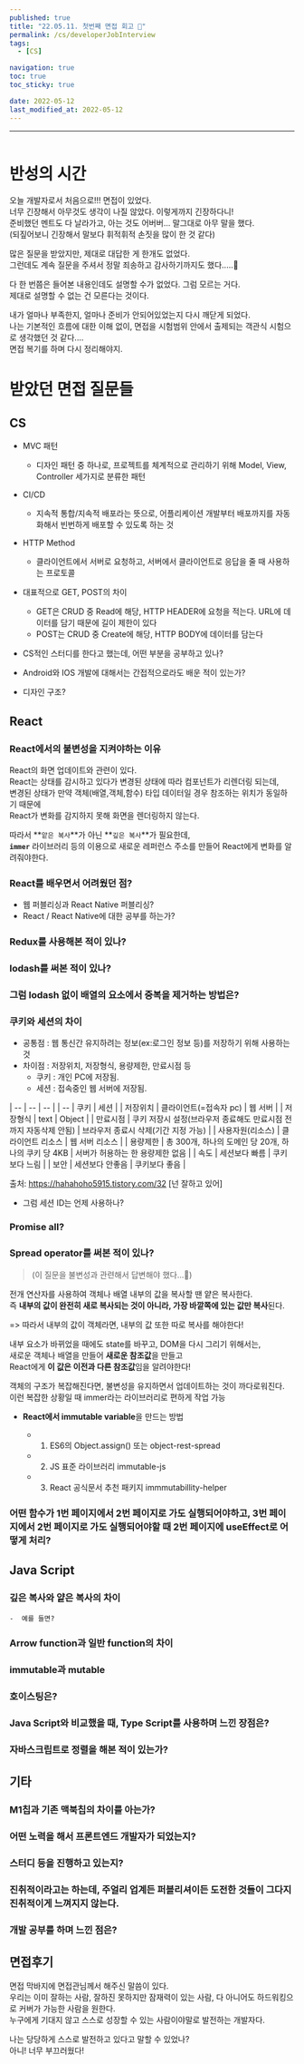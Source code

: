 ```yaml
---
published: true
title: "22.05.11. 첫번째 면접 회고 🥲"
permalink: /cs/developerJobInterview
tags:
  - [CS]

navigation: true
toc: true
toc_sticky: true

date: 2022-05-12
last_modified_at: 2022-05-12
---
```

****
![]()

# 반성의 시간

오늘 개발자로서 처음으로!!! 면접이 있었다. <br/>
너무 긴장해서 아무것도 생각이 나질 않았다. 이렇게까지 긴장하다니! <br/>
준비했던 멘트도 다 날라가고, 아는 것도 어버버... 말그대로 아무 말을 했다. <br/>
(되짚어보니 긴장해서 말보다 휘적휘적 손짓을 많이 한 것 같다) <br/>

많은 질문을 받았지만, 제대로 대답한 게 한개도 없었다. <br/>
그런데도 계속 질문을 주셔서 정말 죄송하고 감사하기까지도 했다.....🥲 <br/>

다 한 번쯤은 들어본 내용인데도 설명할 수가 없었다. 그럼 모르는 거다.<br/>
제대로 설명할 수 없는 건 모른다는 것이다.<br/>

내가 얼마나 부족한지, 얼마나 준비가 안되어있었는지 다시 깨닫게 되었다. <br/>
나는 기본적인 흐름에 대한 이해 없이, 면접을 시험범위 안에서 출제되는 객관식 시험으로 생각했던 것 같다.... <br/>
면접 복기를 하며 다시 정리해야지. <br/>

# 받았던 면접 질문들

## CS
- MVC 패턴
  - 디자인 패턴 중 하나로, 프로젝트를 체계적으로 관리하기 위해 Model, View, Controller 세가지로 분류한 패턴
- CI/CD
  - 지속적 통합/지속적 배포라는 뜻으로, 어플리케이션 개발부터 배포까지를 자동화해서 빈번하게 배포할 수 있도록 하는 것
- HTTP Method
  - 클라이언트에서 서버로 요청하고, 서버에서 클라이언트로 응답을 줄 때 사용하는 프로토콜
- 대표적으로 GET, POST의 차이
  - GET은 CRUD 중 Read에 해당, HTTP HEADER에 요청을 적는다. URL에 데이터를 담기 때문에 길이 제한이 있다
  - POST는 CRUD 중 Create에 해당, HTTP BODY에 데이터를 담는다

- CS적인 스터디를 한다고 했는데, 어떤 부분을 공부하고 있나?


- Android와 IOS 개발에 대해서는 간접적으로라도 배운 적이 있는가?

- 디자인 구조?

## React

### React에서의 불변성을 지켜야하는 이유

React의 화면 업데이트와 관련이 있다. <br/>
React는 상태를 감시하고 있다가 변경된 상태에 따라 컴포넌트가 리렌더링 되는데, <br/>
변경된 상태가 만약 객체(배열,객체,함수) 타입 데이터일 경우 참조하는 위치가 동일하기 때문에 <br/>
React가 변화를 감지하지 못해 화면을 렌더링하지 않는다. <br/>

따라서 **`앝은 복사`**가 아닌 **`깊은 복사`**가 필요한데, <br/>
**`immer`** 라이브러리 등의 이용으로 새로운 레퍼런스 주소를 만들어 React에게 변화를 알려줘야한다. <br/>



### React를 배우면서 어려웠던 점?
- 웹 퍼블리싱과 React Native 퍼블리싱?
- React / React Native에 대한 공부를 하는가?


### Redux를 사용해본 적이 있나?
### lodash를 써본 적이 있나?
### 그럼 lodash 없이 배열의 요소에서 중복을 제거하는 방법은?
### 쿠키와 세션의 차이


- 공통점 : 웹 통신간 유지하려는 정보(ex:로그인 정보 등)를 저장하기 위해 사용하는 것
- 차이점 : 저장위치, 저장형식, 용량제한, 만료시점 등
  - 쿠키 : 개인 PC에 저장됨.
  - 세션 : 접속중인 웹 서버에 저장됨.


| -- | -- | -- |
| -- | 쿠키 | 세션 |
| 저장위치 | 클라이언트(=접속자 pc) | 웹 서버 |
| 저장형식 | text | Object |
| 만료시점 | 쿠키 저장시 설정(브라우저 종료해도 만료시점 전까지 자동삭제 안됨) | 브라우저 종료시 삭제(기간 지정 가능) |
| 사용자원(리소스) | 클라이언트 리소스 | 웹 서버 리소스 |
| 용량제한 | 총 300개, 하나의 도메인 당 20개, 하나의 쿠키 당 4KB | 서버가 허용하는 한 용량제한 없음 |
| 속도 | 세션보다 빠름 | 쿠키보다 느림 |
| 보안 | 세션보다 안좋음 | 쿠키보다 좋음 |





출처: https://hahahoho5915.tistory.com/32 [넌 잘하고 있어]



  - 그럼 세션 ID는 언제 사용하나?
### Promise all?
### Spread operator를 써본 적이 있나?
  > (이 질문을 불변성과 관련해서 답변해야 했다...🥲) <br/>

전개 연산자를 사용하여 객체나 배열 내부의 값을 복사할 땐 얕은 복사한다.<br/>
즉 **내부의 값이 완전히 새로 복사되는 것이 아니라, 가장 바깥쪽에 있는 값만 복사**된다.<br/>

=> 따라서 내부의 값이 객체라면, 내부의 값 또한 따로 복사를 해야한다!<br/>

내부 요소가 바뀌었을 때에도 state를 바꾸고, DOM을 다시 그리기 위해서는,<br/>
새로운 객체나 배열을 만들어 **새로운 참조값**을 만들고<br/>
React에게 **이 값은 이전과 다른 참조값**임을 알려야한다!<br/>

객체의 구조가 복잡해진다면, 불변성을 유지하면서 업데이트하는 것이 까다로워진다. <br/>
이런 복잡한 상황일 때 immer라는 라이브러리로 편하게 작업 가능 <br/>

- **React에서 immutable variable**을 만드는 방법

  - 1) ES6의 Object.assign() 또는 object-rest-spread
  - 2) JS 표준 라이브러리 immutable-js
  - 3) React 공식문서 추천 패키지 immmutabillity-helper


### 어떤 함수가 1번 페이지에서 2번 페이지로 가도 실행되어야하고, 3번 페이지에서 2번 페이지로 가도 실행되어야할 때 2번 페이지에 useEffect로 어떻게 처리?




## Java Script

### 깊은 복사와 얕은 복사의 차이
    -  예를 들면?
### Arrow function과 일반 function의 차이
### immutable과 mutable
### 호이스팅은?
### Java Script와 비교했을 때, Type Script를 사용하며 느낀 장점은?
### 자바스크립트로 정렬을 해본 적이 있는가?

## 기타
### M1칩과 기존 맥북칩의 차이를 아는가?
### 어떤 노력을 해서 프론트엔드 개발자가 되었는지?
### 스터디 등을 진행하고 있는지?
### 진취적이라고는 하는데, 주얼리 업계든 퍼블리셔이든 도전한 것들이 그다지 진취적이게 느껴지지 않는다.

### 개발 공부를 하며 느낀 점은?












## 면접후기

면접 막바지에 면접관님께서 해주신 말씀이 있다. <br/>
우리는 이미 잘하는 사람, 잘하진 못하지만 잠재력이 있는 사람, 다 아니어도 하드워킹으로 커버가 가능한 사람을 원한다. <br/>
누구에게 기대지 않고 스스로 성장할 수 있는 사람이야말로 발전하는 개발자다. <br/>

나는 당당하게 스스로 발전하고 있다고 말할 수 있었나? <br/>
아니! 너무 부끄러웠다! <br/>
